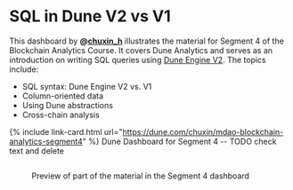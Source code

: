 # SQL in Dune V2 vs V1

This dashboard by **@**[**chuxin\_h**](https://twitter.com/chuxin\_h) illustrates the material for Segment 4 of the Blockchain Analytics Course. It covers Dune Analytics and serves as an introduction on writing SQL queries using [Dune Engine V2](https://docs.dune.com/dune-engine-v2-beta/dunes-new-query-engine). The topics include:

* SQL syntax: Dune Engine V2 vs. V1&#x20;
* Column-oriented data
* Using Dune abstractions
* Cross-chain analysis

{% include link-card.html url="https://dune.com/chuxin/mdao-blockchain-analytics-segment4" %}
Dune Dashboard for Segment 4&#x20;
-- TODO check text and delete

<figure><img src="../../../.gitbook/assets/Screen Shot 2022-08-25 at 8.07.12 PM.png" alt=""><figcaption><p>Preview of part of the material in the Segment 4 dashboard</p></figcaption></figure>
